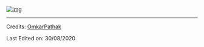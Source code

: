 

[![img](https://zupimages.net/up/21/44/xte4.png)](https://omkarpathak.in)

-----
Credits: [OmkarPathak](https://github.com/OmkarPathak)

Last Edited on: 30/08/2020
